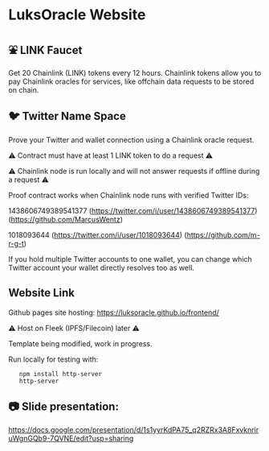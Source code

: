 # LuksOracle Website

## :fountain: LINK Faucet

Get 20 Chainlink (LINK) tokens every 12 hours.
Chainlink tokens allow you to pay Chainlink oracles for services, like offchain data requests to be stored on chain.

## :bird: Twitter Name Space

Prove your Twitter and wallet connection using a Chainlink oracle request.

:warning: Contract must have at least 1 LINK token to do a request :warning:

:warning: Chainlink node is run locally and will not answer requests if offline during a request :warning:

Proof contract works when Chainlink node runs with verified Twitter IDs:

1438606749389541377 (https://twitter.com/i/user/1438606749389541377) (https://github.com/MarcusWentz) 

1018093644 (https://twitter.com/i/user/1018093644) (https://github.com/m-r-g-t)


If you hold multiple Twitter accounts to one wallet, you can change which Twitter account your wallet directly resolves too as well.

## Website Link 

Github pages site hosting: https://luksoracle.github.io/frontend/

:warning: Host on Fleek (IPFS/Filecoin) later :warning:

Template being modified, work in progress.

Run locally for testing with:

       npm install http-server
       http-server

## :camera: Slide presentation: 

https://docs.google.com/presentation/d/1s1yyrKdPA75_q2RZRx3A8FxvknriruWgnGQb9-7QVNE/edit?usp=sharing

